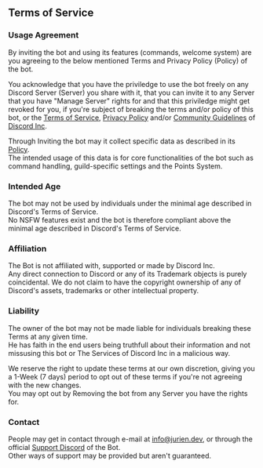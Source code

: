[Terms of Service]: https://discord.com/terms
[Privacy Policy]: https://discord.com/privacy
[Community Guidelines]: https://discord.com/guidelines
[discord]: https://discord.com
[support]: https://discord.gg/UttZbEd9zn
[language]: https://discord.com/developers/docs/dispatch/field-values#predefined-field-values-accepted-locales
[Policy]: https://github.com/jurienhamaker/Yugen/blob/main/apps/kazu/Privacy%20Policy.md

## Terms of Service

### Usage Agreement

By inviting the bot and using its features (commands, welcome system) are you agreeing to the below mentioned Terms and Privacy Policy (Policy) of the bot.

You acknowledge that you have the priviledge to use the bot freely on any Discord Server (Server) you share with it, that you can invite it to any Server that you have "Manage Server" rights for and that this priviledge might get revoked for you, if you're subject of breaking the terms and/or policy of this bot, or the [Terms of Service], [Privacy Policy] and/or [Community Guidelines] of [Discord Inc][discord].

Through Inviting the bot may it collect specific data as described in its [Policy].  
The intended usage of this data is for core functionalities of the bot such as command handling, guild-specific settings and the Points System.

### Intended Age

The bot may not be used by individuals under the minimal age described in Discord's Terms of Service.  
No NSFW features exist and the bot is therefore compliant above the minimal age described in Discord's Terms of Service.

### Affiliation

The Bot is not affiliated with, supported or made by Discord Inc.  
Any direct connection to Discord or any of its Trademark objects is purely coincidental. We do not claim to have the copyright ownership of any of Discord's assets, trademarks or other intellectual property.

### Liability

The owner of the bot may not be made liable for individuals breaking these Terms at any given time.  
He has faith in the end users being truthfull about their information and not missusing this bot or The Services of Discord Inc in a malicious way.

We reserve the right to update these terms at our own discretion, giving you a 1-Week (7 days) period to opt out of these terms if you're not agreeing with the new changes.  
You may opt out by Removing the bot from any Server you have the rights for.

### Contact

People may get in contact through e-mail at [info@jurien.dev](mailto:info@jurien.dev), or through the official [Support Discord][support] of the Bot.  
Other ways of support may be provided but aren't guaranteed.
